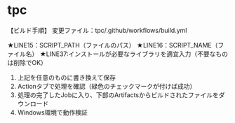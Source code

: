 # tpc

【ビルド手順】
変更ファイル：tpc/.github/workflows/build.yml

★LINE15：SCRIPT_PATH（ファイルのパス）
★LINE16：SCRIPT_NAME（ファイル名）
★LINE37:インストールが必要なライブラリを適宜入力（不要なものは削除でOK）

1. 上記を任意のものに書き換えて保存
2. Actionタブで処理を確認（緑色のチェックマークが付けば成功）
3. 処理の完了したJobに入り、下部のArtifactsからビルドされたファイルをダウンロード
4. Windows環境で動作検証
